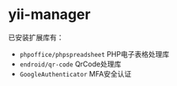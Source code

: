 yii-manager
========

已安装扩展库有：
+ `phpoffice/phpspreadsheet` PHP电子表格处理库
+ `endroid/qr-code` QrCode处理库
+ `GoogleAuthenticator` MFA安全认证




